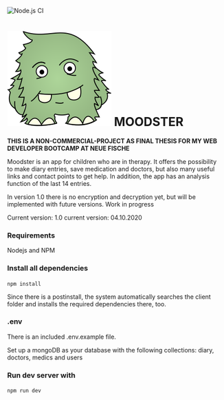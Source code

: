 ![Node.js CI](https://github.com/slawoe/moodster/workflows/Node.js%20CI/badge.svg)

# ![Logo](./client/src/assets/images/moodster.svg) MOODSTER

**THIS IS A NON-COMMERCIAL-PROJECT AS FINAL THESIS FOR MY WEB DEVELOPER BOOTCAMP AT NEUE FISCHE**

Moodster is an app for children who are in therapy. It offers the possibility to make diary entries, save medication and doctors, but also many useful links and contact points to get help.
In addition, the app has an analysis function of the last 14 entries.

In version 1.0 there is no encryption and decryption yet, but will be implemented with future versions.
Work in progress

Current version: 1.0
current version: 04.10.2020

### Requirements

Nodejs and NPM

### Install all dependencies

`npm install`

Since there is a postinstall, the system automatically searches the client folder and installs the required dependencies there, too.

### .env

There is an included .env.example file.

Set up a mongoDB as your database with the following collections: diary, doctors, medics and users

### Run dev server with

`npm run dev`
